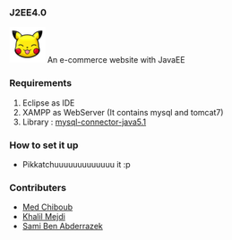 ### J2EE4.0
![alt text](https://github.com/Bujupah/J2EE4.0/blob/master/img.png "Pikkatchuu Store Logo") 
An e-commerce website with JavaEE

### Requirements
1. Eclipse as IDE
2. XAMPP as WebServer (It contains mysql and tomcat7)
3. Library : [mysql-connector-java5.1](https://dev.mysql.com/downloads/connector/j/5.1.html)

### How to set it up
* Pikkatchuuuuuuuuuuuuu it :p

### Contributers
* [Med Chiboub](https://github.com/mohamedchiboub97)
* [Khalil Mejdi](https://github.com/Bujupah)
* [Sami Ben Abderrazek](https://github.com/samibenabderazak)
